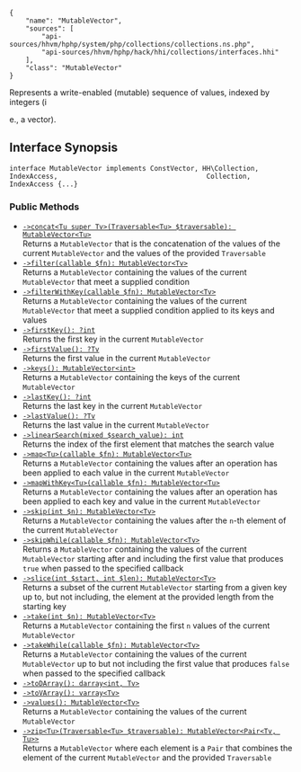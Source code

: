 ``` yamlmeta
{
    "name": "MutableVector",
    "sources": [
        "api-sources/hhvm/hphp/system/php/collections/collections.ns.php",
        "api-sources/hhvm/hphp/hack/hhi/collections/interfaces.hhi"
    ],
    "class": "MutableVector"
}
```




Represents a write-enabled (mutable) sequence of values, indexed by integers
(i




e., a vector).




## Interface Synopsis




``` Hack
interface MutableVector implements ConstVector, HH\Collection, IndexAccess,                                     Collection,                                     IndexAccess {...}
```




### Public Methods




+ [` ->concat<Tu super Tv>(Traversable<Tu> $traversable): MutableVector<Tu> `](</hack/reference/interface/MutableVector/concat/>)\
  Returns a `` MutableVector `` that is the concatenation of the values of the
  current ``` MutableVector ``` and the values of the provided ```` Traversable ````
+ [` ->filter(callable $fn): MutableVector<Tv> `](</hack/reference/interface/MutableVector/filter/>)\
  Returns a `` MutableVector `` containing the values of the current
  ``` MutableVector ``` that meet a supplied condition
+ [` ->filterWithKey(callable $fn): MutableVector<Tv> `](</hack/reference/interface/MutableVector/filterWithKey/>)\
  Returns a `` MutableVector `` containing the values of the current
  ``` MutableVector ``` that meet a supplied condition applied to its keys and
  values
+ [` ->firstKey(): ?int `](</hack/reference/interface/MutableVector/firstKey/>)\
  Returns the first key in the current `` MutableVector ``
+ [` ->firstValue(): ?Tv `](</hack/reference/interface/MutableVector/firstValue/>)\
  Returns the first value in the current `` MutableVector ``
+ [` ->keys(): MutableVector<int> `](</hack/reference/interface/MutableVector/keys/>)\
  Returns a `` MutableVector `` containing the keys of the current
  ``` MutableVector ```
+ [` ->lastKey(): ?int `](</hack/reference/interface/MutableVector/lastKey/>)\
  Returns the last key in the current `` MutableVector ``
+ [` ->lastValue(): ?Tv `](</hack/reference/interface/MutableVector/lastValue/>)\
  Returns the last value in the current `` MutableVector ``
+ [` ->linearSearch(mixed $search_value): int `](</hack/reference/interface/MutableVector/linearSearch/>)\
  Returns the index of the first element that matches the search value
+ [` ->map<Tu>(callable $fn): MutableVector<Tu> `](</hack/reference/interface/MutableVector/map/>)\
  Returns a `` MutableVector `` containing the values after an operation has been
  applied to each value in the current ``` MutableVector ```
+ [` ->mapWithKey<Tu>(callable $fn): MutableVector<Tu> `](</hack/reference/interface/MutableVector/mapWithKey/>)\
  Returns a `` MutableVector `` containing the values after an operation has been
  applied to each key and value in the current ``` MutableVector ```
+ [` ->skip(int $n): MutableVector<Tv> `](</hack/reference/interface/MutableVector/skip/>)\
  Returns a `` MutableVector `` containing the values after the ``` n ```-th element of
  the current ```` MutableVector ````
+ [` ->skipWhile(callable $fn): MutableVector<Tv> `](</hack/reference/interface/MutableVector/skipWhile/>)\
  Returns a `` MutableVector `` containing the values of the current
  ``` MutableVector ``` starting after and including the first value that produces
  ```` true ```` when passed to the specified callback
+ [` ->slice(int $start, int $len): MutableVector<Tv> `](</hack/reference/interface/MutableVector/slice/>)\
  Returns a subset of the current `` MutableVector `` starting from a given key
  up to, but not including, the element at the provided length from the
  starting key
+ [` ->take(int $n): MutableVector<Tv> `](</hack/reference/interface/MutableVector/take/>)\
  Returns a `` MutableVector `` containing the first ``` n ``` values of the current
  ```` MutableVector ````
+ [` ->takeWhile(callable $fn): MutableVector<Tv> `](</hack/reference/interface/MutableVector/takeWhile/>)\
  Returns a `` MutableVector `` containing the values of the current
  ``` MutableVector ``` up to but not including the first value that produces
  ```` false ```` when passed to the specified callback
+ [` ->toDArray(): darray<int, Tv> `](</hack/reference/interface/MutableVector/toDArray/>)
+ [` ->toVArray(): varray<Tv> `](</hack/reference/interface/MutableVector/toVArray/>)
+ [` ->values(): MutableVector<Tv> `](</hack/reference/interface/MutableVector/values/>)\
  Returns a `` MutableVector `` containing the values of the current
  ``` MutableVector ```
+ [` ->zip<Tu>(Traversable<Tu> $traversable): MutableVector<Pair<Tv, Tu>> `](</hack/reference/interface/MutableVector/zip/>)\
  Returns a `` MutableVector `` where each element is a ``` Pair ``` that combines the
  element of the current ```` MutableVector ```` and the provided ````` Traversable `````
<!-- HHAPIDOC -->
